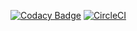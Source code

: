 [![Codacy Badge](https://api.codacy.com/project/badge/Grade/e4b3803c893a4d4e8297cac5635ddab4)](https://www.codacy.com/app/acai-bjca/Parcial1?utm_source=github.com&amp;utm_medium=referral&amp;utm_content=acai-bjca/Parcial1&amp;utm_campaign=Badge_Grade)
[![CircleCI](https://circleci.com/gh/acai-bjca/Parcial1.svg?style=svg)](https://circleci.com/gh/acai-bjca/Parcial1)
